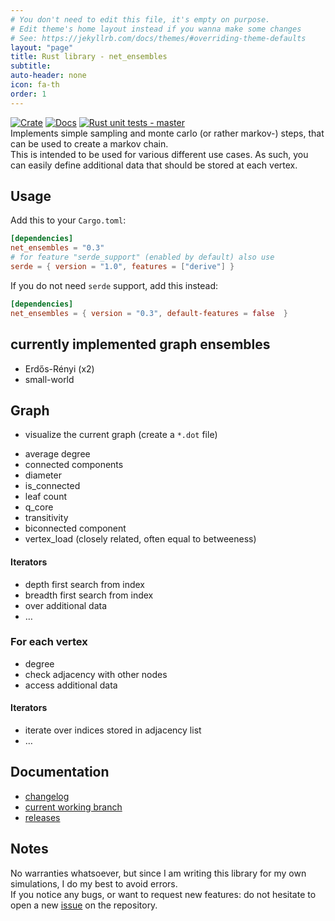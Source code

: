 ```yaml
---
# You don't need to edit this file, it's empty on purpose.
# Edit theme's home layout instead if you wanna make some changes
# See: https://jekyllrb.com/docs/themes/#overriding-theme-defaults
layout: "page"
title: Rust library - net_ensembles
subtitle:
auto-header: none
icon: fa-th
order: 1
---
```

[![Crate](https://img.shields.io/crates/v/net_ensembles.svg)](https://crates.io/crates/net_ensembles)
[![Docs](https://docs.rs/net_ensembles/badge.svg)](https://docs.rs/net_ensembles/)
[![Rust unit tests - master](https://github.com/Pardoxa/net_ensembles/workflows/Rust%20unit%20tests%20-%20master/badge.svg?branch=master)](https://github.com/Pardoxa/net_ensembles)  
Implements simple sampling and monte carlo (or rather markov-) steps,
that can be used to create a markov chain.  
This is intended to be used for various different use cases.
As such, you can easily define additional data that should be stored at each vertex.

## Usage

Add this to your `Cargo.toml`:
```toml
[dependencies]
net_ensembles = "0.3"
# for feature "serde_support" (enabled by default) also use
serde = { version = "1.0", features = ["derive"] }
```
If you do not need `serde` support, add this instead:
```toml
[dependencies]
net_ensembles = { version = "0.3", default-features = false  }
```

## currently implemented graph ensembles

* Erdős-Rényi (x2)
* small-world

## Graph

* visualize the current graph (create a `*.dot` file)
- average degree
- connected components
- diameter
- is_connected
- leaf count
- q_core
- transitivity
- biconnected component
- vertex_load (closely related, often equal to betweeness)

#### Iterators

* depth first search from index
* breadth first search from index
* over additional data
* …

### For each vertex

* degree
* check adjacency with other nodes
* access additional data

#### Iterators
* iterate over indices stored in adjacency list
* …

## Documentation

* [changelog](https://github.com/Pardoxa/net_ensembles/blob/master/CHANGELOG.md)
* [current working branch](https://pardoxa.github.io/net_ensembles/master/doc/net_ensembles/)
* [releases](https://docs.rs/net_ensembles/)

## Notes

No warranties whatsoever, but since
I am writing this library for my own simulations,
I do my best to avoid errors.  
If you notice any bugs, or want to request new features: do not hesitate to
open a new [issue](https://github.com/Pardoxa/net_ensembles/issues) on the repository.
